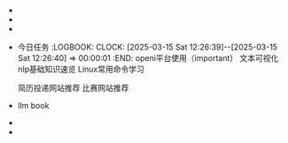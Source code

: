 -
-
-
- 今日任务
  :LOGBOOK:
  CLOCK: [2025-03-15 Sat 12:26:39]--[2025-03-15 Sat 12:26:40] =>  00:00:01
  :END:
  openi平台使用（important） 
  文本可视化
  nlp基础知识速览
  Linux常用命令学习
  
  简历投递网站推荐
  比赛网站推荐
- llm book
-
-